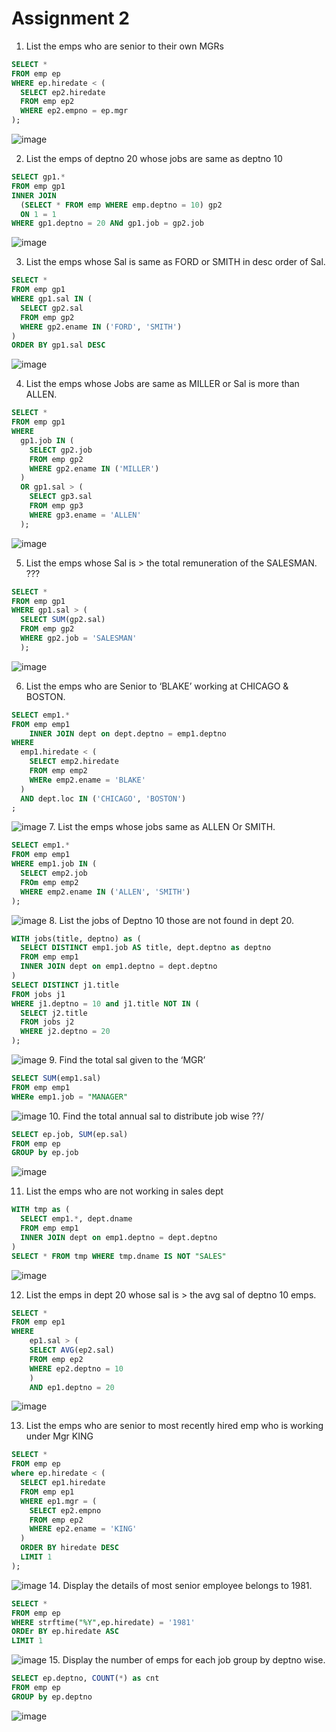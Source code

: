 # Assignment 2
1. List the emps who are senior to their own MGRs
```sql
SELECT * 
FROM emp ep 
WHERE ep.hiredate < (
  SELECT ep2.hiredate
  FROM emp ep2
  WHERE ep2.empno = ep.mgr
);
```
![image](https://github.com/l3043Y/auppcloudcomputing/assets/20104217/8076f76d-2c3b-4543-bccc-d276f1faf76d)

2. List the emps of deptno 20 whose jobs are same as deptno 10
```sql
SELECT gp1.* 
FROM emp gp1
INNER JOIN
  (SELECT * FROM emp WHERE emp.deptno = 10) gp2
  ON 1 = 1
WHERE gp1.deptno = 20 ANd gp1.job = gp2.job
```
![image](https://github.com/l3043Y/auppcloudcomputing/assets/20104217/5cf52c05-518f-45fd-85a7-4b04cf942665)

3. List the emps whose Sal is same as FORD or SMITH in desc order of   Sal. 
```sql
SELECT * 
FROM emp gp1
WHERE gp1.sal IN (
  SELECT gp2.sal
  FROM emp gp2
  WHERE gp2.ename IN ('FORD', 'SMITH')
)
ORDER BY gp1.sal DESC
```
![image](https://github.com/l3043Y/auppcloudcomputing/assets/20104217/b324e53d-9b58-46e5-b8b0-9bae57bea683)

4. List the emps whose Jobs are same as MILLER or Sal is more than ALLEN. 
```sql
SELECT * 
FROM emp gp1
WHERE 
  gp1.job IN (
    SELECT gp2.job
    FROM emp gp2
    WHERE gp2.ename IN ('MILLER')
  )
  OR gp1.sal > (
    SELECT gp3.sal
    FROM emp gp3
    WHERE gp3.ename = 'ALLEN'
  );
```
![image](https://github.com/l3043Y/auppcloudcomputing/assets/20104217/5b5b20e0-68ff-477e-9576-a02b8d1423db)

5. List the emps whose Sal is > the total remuneration of the   SALESMAN. ???
```sql
SELECT * 
FROM emp gp1
WHERE gp1.sal > (
  SELECT SUM(gp2.sal)
  FROM emp gp2
  WHERE gp2.job = 'SALESMAN'
  );
```
![image](https://github.com/l3043Y/auppcloudcomputing/assets/20104217/424d92aa-5fe3-4038-9157-44df4c1810dd)

6. List the emps who are Senior to ‘BLAKE’ working at CHICAGO &   BOSTON. 
```sql
SELECT emp1.* 
FROM emp emp1
	INNER JOIN dept on dept.deptno = emp1.deptno
WHERE 
  emp1.hiredate < (
    SELECT emp2.hiredate
    FROM emp emp2
    WHERe emp2.ename = 'BLAKE'
  )
  AND dept.loc IN ('CHICAGO', 'BOSTON')
;
```
![image](https://github.com/l3043Y/auppcloudcomputing/assets/20104217/021d8185-6e4e-402d-b038-dfc37ca94182)
7. List the emps whose jobs same as ALLEN Or SMITH. 
```sql
SELECT emp1.* 
FROM emp emp1
WHERE emp1.job IN (
  SELECT emp2.job
  FROm emp emp2
  WHERE emp2.ename IN ('ALLEN', 'SMITH')
);
```
![image](https://github.com/l3043Y/auppcloudcomputing/assets/20104217/13069815-2c18-4c1e-b27a-a3738a2c3ace)
8. List the jobs of Deptno 10 those are not found in dept 20.
```sql
WITH jobs(title, deptno) as (
  SELECT DISTINCT emp1.job AS title, dept.deptno as deptno
  FROM emp emp1
  INNER JOIN dept on emp1.deptno = dept.deptno
)
SELECT DISTINCT j1.title
FROM jobs j1
WHERE j1.deptno = 10 and j1.title NOT IN (
  SELECT j2.title
  FROM jobs j2
  WHERE j2.deptno = 20
);
```
![image](https://github.com/l3043Y/auppcloudcomputing/assets/20104217/e4b55de1-6530-451f-8f37-601a977885f7)
9. Find the total sal given to the ‘MGR’ 
```sql
SELECT SUM(emp1.sal)
FROM emp emp1
WHERe emp1.job = "MANAGER"
```
![image](https://github.com/l3043Y/auppcloudcomputing/assets/20104217/969bb5ae-9c12-451e-9cc4-37c0d6ca9a3a)
10. Find the total annual sal to distribute job wise ??/
```sql
SELECT ep.job, SUM(ep.sal)
FROM emp ep
GROUP by ep.job
```
![image](https://github.com/l3043Y/auppcloudcomputing/assets/20104217/371a603c-f823-45a9-88e9-064a6e079f7f)

11. List the emps who are not working in sales dept 
```sql
WITH tmp as (
  SELECT emp1.*, dept.dname
  FROM emp emp1
  INNER JOIN dept on emp1.deptno = dept.deptno
)
SELECT * FROM tmp WHERE tmp.dname IS NOT "SALES"
```
![image](https://github.com/l3043Y/auppcloudcomputing/assets/20104217/444fd7ad-9a85-4ff5-b975-732004dab7a0)

12. List the emps in dept 20 whose sal is > the avg sal of deptno 10   emps. 
```sql
SELECT *
FROM emp ep1
WHERE 
	ep1.sal > (
    SELECT AVG(ep2.sal)
    FROM emp ep2
    WHERE ep2.deptno = 10
    )
    AND ep1.deptno = 20
```
![image](https://github.com/l3043Y/auppcloudcomputing/assets/20104217/6b1e0e03-9c8b-4934-950d-c61d7ad236f4)

13. List the emps who are senior to most recently hired emp who is   working under Mgr KING 
```sql
SELECT * 
FROM emp ep
where ep.hiredate < (
  SELECT ep1.hiredate
  FROM emp ep1
  WHERE ep1.mgr = (
  	SELECT ep2.empno
    FROM emp ep2
    WHERE ep2.ename = 'KING'
  )
  ORDER BY hiredate DESC
  LIMIT 1
);
```
![image](https://github.com/l3043Y/auppcloudcomputing/assets/20104217/cd6d5711-0a83-439f-b93e-83da2990d877)
14. Display the details of most senior employee belongs to 1981. 
```sql
SELECT *
FROM emp ep
WHERE strftime("%Y",ep.hiredate) = '1981'
ORDEr BY ep.hiredate ASC
LIMIT 1
```
![image](https://github.com/l3043Y/auppcloudcomputing/assets/20104217/ed9247da-6599-4546-8a7b-58e21f82ee50)
15. Display the number of emps for each job group by deptno wise.
```sql
SELECT ep.deptno, COUNT(*) as cnt
FROM emp ep
GROUP by ep.deptno
```
![image](https://github.com/l3043Y/auppcloudcomputing/assets/20104217/ac5f25e1-24c1-4d1d-ab44-0202338cffcc)


